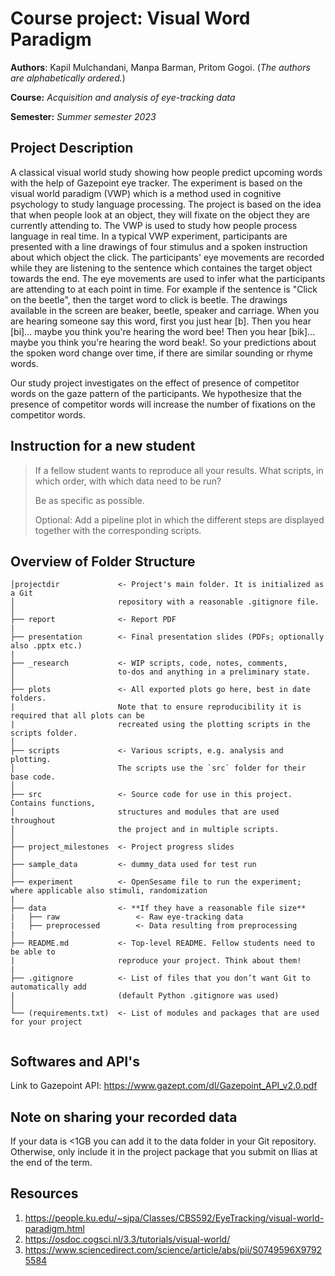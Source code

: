 # **Course project:** Visual Word Paradigm
**Authors**: Kapil Mulchandani, Manpa Barman, Pritom Gogoi. (*The authors are alphabetically ordered.*)

**Course:** *Acquisition and analysis of eye-tracking data*

**Semester:** *Summer semester 2023*

## Project Description
A classical visual world study showing how people predict upcoming words with the help of Gazepoint eye tracker. The experiment is based on the visual world paradigm (VWP) which is a method used in cognitive psychology to study language processing. The project is based on the idea that when people look at an object, they will fixate on the object they are currently attending to. The VWP is used to study how people process language in real time. 
In a typical VWP experiment, participants are presented with a line drawings of four stimulus and a spoken instruction about which object the click. The participants' eye movements are recorded while they are listening to the sentence which containes the target object towards the end. The eye movements are used to infer what the participants are attending to at each point in time. For example if the sentence is "Click on the beetle", then the target word to click is  beetle. The drawings available in the screen are beaker, beetle, speaker and carriage. When you are hearing someone say this word, first you just hear [b]. Then you hear [bi]... maybe you think you're hearing the word bee! Then you hear [bik]... maybe you think you're hearing the word beak!. So your predictions about the spoken word change over time, if there are similar sounding or rhyme words. 

Our study project investigates on the effect of presence of competitor words on the gaze pattern of the participants. We hypothesize that the presence of competitor words will increase the number of fixations on the competitor words.

## Instruction for a new student
>If a fellow student wants to reproduce all your results. What scripts, in which order, with which data need to be run?
>
>Be as specific as possible.
>
>Optional: Add a pipeline plot in which the different steps are displayed together with the corresponding scripts.

## Overview of Folder Structure 

```
│projectdir             <- Project's main folder. It is initialized as a Git
│                       repository with a reasonable .gitignore file.
│
├── report              <- Report PDF
|
├── presentation        <- Final presentation slides (PDFs; optionally also .pptx etc.)
|
├── _research           <- WIP scripts, code, notes, comments,
│                       to-dos and anything in a preliminary state.
│
├── plots               <- All exported plots go here, best in date folders.
|                       Note that to ensure reproducibility it is required that all plots can be
|                       recreated using the plotting scripts in the scripts folder.
│
├── scripts             <- Various scripts, e.g. analysis and plotting.
│                       The scripts use the `src` folder for their base code.
│
├── src                 <- Source code for use in this project. Contains functions,
│                       structures and modules that are used throughout
│                       the project and in multiple scripts.
│
├── project_milestones  <- Project progress slides
│
├── sample_data         <- dummy_data used for test run
│
├── experiment          <- OpenSesame file to run the experiment; where applicable also stimuli, randomization
|
├── data                <- **If they have a reasonable file size**
|   ├── raw                 <- Raw eye-tracking data
|   ├── preprocessed        <- Data resulting from preprocessing
|
├── README.md           <- Top-level README. Fellow students need to be able to
|                       reproduce your project. Think about them!
|
├── .gitignore          <- List of files that you don’t want Git to automatically add
|                       (default Python .gitignore was used)
│
└── (requirements.txt)  <- List of modules and packages that are used for your project
                     
```

## Softwares and API's

Link to Gazepoint API: https://www.gazept.com/dl/Gazepoint_API_v2.0.pdf
## Note on sharing your recorded data
If your data is <1GB you can add it to the data folder in your Git repository. Otherwise, only include it in the project package that you submit on Ilias at the end of the term.

## Resources
1. https://people.ku.edu/~sjpa/Classes/CBS592/EyeTracking/visual-world-paradigm.html
2. https://osdoc.cogsci.nl/3.3/tutorials/visual-world/
3. https://www.sciencedirect.com/science/article/abs/pii/S0749596X97925584